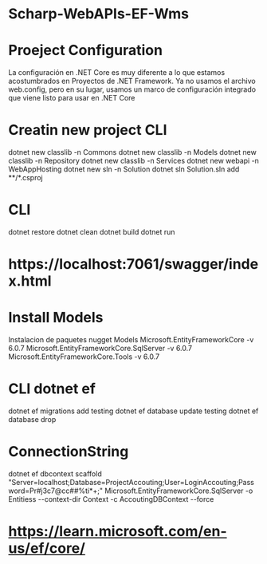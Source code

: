 # Scharp-WebAPIs-EF-Wms

# Proeject Configuration 
La configuración en .NET Core es muy diferente a lo que estamos acostumbrados en 
Proyectos de .NET Framework. Ya no usamos el archivo web.config, pero en su lugar,
usamos un marco de configuración integrado que viene listo para usar en .NET Core

# Creatin new project CLI 
dotnet new classlib -n Commons 
dotnet new classlib -n Models 
dotnet new classlib -n Repository 
dotnet new classlib -n Services 
dotnet new webapi -n WebAppHosting 
dotnet new sln -n Solution
dotnet sln Solution.sln add **/*.csproj 

# CLI 
dotnet restore
dotnet clean
dotnet build
dotnet run

# https://localhost:7061/swagger/index.html

# Install Models 
Instalacion de paquetes nugget Models 
Microsoft.EntityFrameworkCore -v 6.0.7 
Microsoft.EntityFrameworkCore.SqlServer -v 6.0.7 
Microsoft.EntityFrameworkCore.Tools -v 6.0.7

# CLI dotnet ef 
dotnet ef migrations add testing 
dotnet ef database update testing 
dotnet ef database drop

# ConnectionString
dotnet ef dbcontext scaffold "Server=localhost;Database=ProjectAccouting;User=LoginAccouting;Password=Pr#j3c7@cc##%ti*+;" Microsoft.EntityFrameworkCore.SqlServer -o Entitiess --context-dir Context -c AccoutingDBContext --force

# https://learn.microsoft.com/en-us/ef/core/